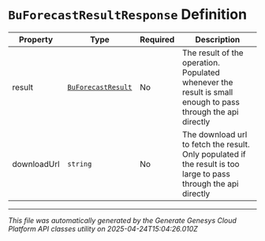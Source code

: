 # `BuForecastResultResponse` Definition

| Property | Type | Required | Description |
|----------|------|----------|-------------|
| result | [`BuForecastResult`](buforecastresult-definition.md) | No | The result of the operation.  Populated whenever the result is small enough to pass through the api directly |
| downloadUrl | `string` | No | The download url to fetch the result.  Only populated if the result is too large to pass through the api directly |

---

*This file was automatically generated by the Generate Genesys Cloud Platform API classes utility on 2025-04-24T15:04:26.010Z*